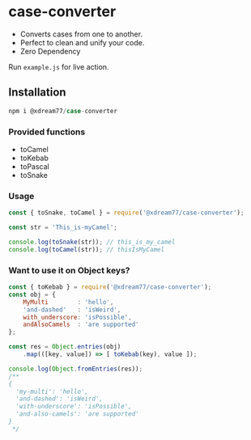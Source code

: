 # case-converter

- Converts cases from one to another. 
- Perfect to clean and unify your code. 
- Zero Dependency

Run `example.js` for live action.

## Installation
```Javascript
npm i @xdream77/case-converter
```

### Provided functions

- toCamel
- toKebab
- toPascal
- toSnake

### Usage
```Javascript
const { toSnake, toCamel } = require('@xdream77/case-converter');

const str = 'This_is-myCamel';

console.log(toSnake(str)); // this_is_my_camel
console.log(toCamel(str)); // thisIsMyCamel

```

### Want to use it on Object keys?
```Javascript
const { toKebab } = require('@xdream77/case-converter');
const obj = {
    MyMulti        : 'hello',
    'and-dashed'   : 'isWeird',
    with_underscore: 'isPossible',
    andAlsoCamels  : 'are supported'
};

const res = Object.entries(obj)
    .map(([key, value]) => [ toKebab(key), value ]);

console.log(Object.fromEntries(res));
/**
{
  'my-multi': 'hello',
  'and-dashed': 'isWeird',
  'with-underscore': 'isPossible',
  'and-also-camels': 'are supported'
}
 */
```
